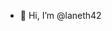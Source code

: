 - 👋 Hi, I’m @laneth42


<!---
laneth42/laneth42 is a ✨ special ✨ repository because its `README.md` (this file) appears on your GitHub profile.
You can click the Preview link to take a look at your changes.
--->
